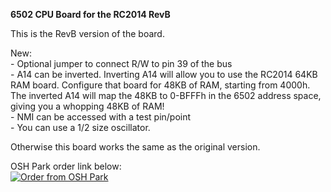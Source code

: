 <b>6502 CPU Board for the RC2014 RevB</b>
<p>
This is the RevB version of the board.
<p>
New:
<br>
- Optional jumper to connect R/W to pin 39 of the bus
<br>
- A14 can be inverted. Inverting A14 will allow you to use the RC2014 64KB RAM board. Configure that board for 48KB of RAM, starting from 4000h. The inverted A14 will map the 48KB to 0-BFFFh in the 6502 address space, giving you a whopping 48KB of RAM!
<br>
- NMI can be accessed with a test pin/point
<br>
- You can use a 1/2 size oscillator.
<p>
Otherwise this board works the same as the original version.
<p>
OSH Park order link below:
<br>
<a href="https://www.oshpark.com/shared_projects/QY9iHV77"><img src="https://www.oshpark.com/assets/badge-5b7ec47045b78aef6eb9d83b3bac6b1920de805e9a0c227658eac6e19a045b9c.png" alt="Order from OSH Park"></img></a>
